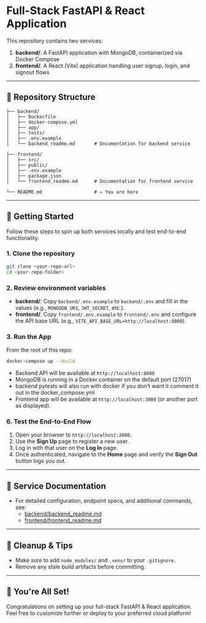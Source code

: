 # Full-Stack FastAPI & React Application

This repository contains two services:

1. **backend/**: A FastAPI application with MongoDB, containerized via Docker Compose
2. **frontend/**: A React (Vite) application handling user signup, login, and signout flows

---

## 📂 Repository Structure

```
├── backend/
│   ├── Dockerfile
│   ├── docker-compose.yml
│   ├── app/
│   ├── tests/
│   ├── .env.example
│   └── backend_readme.md       # Documentation for backend service

├── frontend/
│   ├── src/
│   ├── public/
│   ├── .env.example
│   ├── package.json
│   └── frontend_readme.md      # Documentation for frontend service

└── README.md                   # ← You are here
```

---

## 🚀 Getting Started

Follow these steps to spin up both services locally and test end-to-end functionality.

### 1. Clone the repository

```bash
git clone <your-repo-url>
cd <your-repo-folder>
```

### 2. Review environment variables

- **backend/**: Copy `backend/.env.example` to `backend/.env` and fill in the values (e.g., `MONGODB_URI`, `JWT_SECRET`, etc.).
- **frontend/**: Copy `frontend/.env.example` to `frontend/.env` and configure the API base URL (e.g., `VITE_API_BASE_URL=http://localhost:8000`).

### 3. Run the App

From the root of this repo:

```bash
docker-compose up --build
```

- Backend API will be available at `http://localhost:8000`
- MongoDB is running in a Docker container on the default port (27017)
- backend pytests will also run with docker if you don't want it comment it out in the docker_compose.yml
- Frontend app will be available at `http://localhost:3000` (or another port as displayed).

### 6. Test the End-to-End Flow

1. Open your browser to `http://localhost:3000`.
2. Use the **Sign Up** page to register a new user.
3. Log in with that user on the **Log In** page.
4. Once authenticated, navigate to the **Home** page and verify the **Sign Out** button logs you out.

---

## 📄 Service Documentation

- For detailed configuration, endpoint specs, and additional commands, see:
  - [backend/backend\_readme.md](backend/backend_readme.md)
  - [frontend/frontend\_readme.md](frontend/frontend_readme.md)

---

## 🧹 Cleanup & Tips

- Make sure to add `node_modules/` and `.venv/` to your `.gitignore`.
- Remove any stale build artifacts before committing.

---

## 🎉 You're All Set!

Congratulations on setting up your full-stack FastAPI & React application. Feel free to customize further or deploy to your preferred cloud platform!

